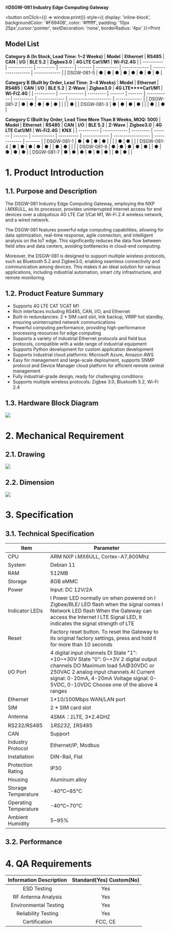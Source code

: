 #**DSGW-081 Industry Edge Computing Gateway**

<div style={{textAlign: 'center'}}>

<button onClick={() => window.print()} style={{ display: 'inline-block', backgroundColor: '#F6940B', color: '#ffffff', padding: '10px 25px',cursor:'pointer', textDecoration: 'none', borderRadius: '4px' }}>Print</button>

</div>

## Model List

**Category A (In Stock, Lead Time: 1~2 Weeks)**
| **Model**  | **Ethernet** | **RS485** | **CAN** | **I/O** | **BLE 5.2** | **Zigbee3.0** | **4G LTE Cat1/M1** | **Wi-Fi2.4G** |
| ---------- | ------------ | --------- | ------- | ------- | ----------- | ------------- | ------------------ | ------------- |
| DSGW-081-5 | ●            | ●         | ●       | ●       | ●           | ●             | ●                  | ●             |

**Category B (Built by Order, Lead Time: 3~4 Weeks)**
| **Model**  | **Ethernet** | **RS485** | **CAN** | **I/O** | **BLE 5.2** | **Z-Wave** | **Zigbee3.0** | **4G LTE****Cat1/M1** | **Wi-Fi2.4G** |
| ---------- | ------------ | --------- | ------- | ------- | ----------- | ---------- | ------------- | --------------------- | ------------- |
| DSGW-081-2 | ●            | ●         | ●       | ●       | ●           |            |               |                       | ●             |
| DSGW-081-3 | ●            | ●         | ●       | ●       |             |            | ●             |                       | ●             |

**Category C (Built by Order, Lead Time More Than 8 Weeks, MOQ: 500)**
| **Model**  | **Ethernet** | **RS485** | **CAN** | **I/O** | **BLE 5.2** | **Z-Wave** | **Zigbee3.0** | **4G LTE Cat1/M1** | **Wi-Fi2.4G** | **KNX** |
| ---------- | ------------ | --------- | ------- | ------- | ----------- | ---------- | ------------- | ------------------ | ------------- | ------- |
| DSGW-081-1 | ●            | ●         | ●       | ●       |             |            |               | ●                  | ●             |         |
| DSGW-081-4 | ●            | ●         | ●       | ●       | ●           |            | ●             | ●                  |               |         |
| DSGW-081-6 | ●            | ●         | ●       | ●       | ●           |            | ●             | ●                  | ●             | ●       |
| DSGW-081-7 | ●            | ●         | ●       | ●       | ●           | ●          |               | ●                  | ●             |         |

# 1. Product Introduction

## 1.1. Purpose and Description
The DSGW-081 Industry Edge Computing Gateway, employing the NXP i.MX6ULL, as its processor, provides uninterrupted internet access for end devices over a ubiquitous 4G LTE Cat 1/Cat M1, Wi-Fi 2.4 wireless network, and a wired network.

The DSGW-081 features powerful edge computing capabilities, allowing for data optimization, real-time response, agile connection, and intelligent analysis on the IoT edge. This significantly reduces the data flow between field sites and data centers, avoiding bottlenecks in cloud-end computing.

Moreover, the DSGW-081 is designed to support multiple wireless protocols, such as Bluetooth 5.2 and Zigbee3.0, enabling seamless connectivity and communication among devices. This makes it an ideal solution for various applications, including industrial automation, smart city infrastructure, and remote monitoring.

## 1.2. Product Feature Summary 
- Supports 4G LTE CAT 1/CAT M1
- Rich interfaces including RS485, CAN, I/O, and Ethernet  
- Built-in redundancies: 2 * SIM card slot, link backup, VRRP hot standby, ensuring uninterrupted network communications
- Powerful computing performance, providing high-performance processing resources for edge computing
- Supports a variety of industrial Ethernet protocols and field bus protocols, compatible with a wide range of industrial equipment
- Supports Python development for custom application development
- Supports industrial cloud platforms: Microsoft Azure, Amazon AWS
- Easy for management and large-scale deployment, supports SNMP protocol and Device Manager cloud platform for efficient remote central management
- Fully industrial-grade design, ready for challenging conditions
- Supports multiple wireless protocols: Zigbee 3.0, Bluetooth 5.2, Wi-Fi 2.4

## 1.3. Hardware Block Diagram
![](https://dusunprj.oss-us-west-1.aliyuncs.com/DSGW-081-Hardware-Block-Diagram.png)

# 2. Mechanical Requirement 

## 2.1. Drawing
![](https://dusunprj.oss-us-west-1.aliyuncs.com/DSGW-081-Drawing.png)

## 2.2. Dimension
![](https://dusunprj.oss-us-west-1.aliyuncs.com/DSGW-081-Dimension.png)

# 3. Specification

## 3.1. Technical Specification
| Item                    |  Parameter                                                                                                    |
|-------------------------|----------------------------------------------------------------------------------------------------------------------------------------------------------------------------------------------------------------------------------------------------------|
| CPU                     | ARM NXP i.MX6ULL, Cortex-A7,800Mhz                                                                                                                                                                                                                       |
| System                  | Debian 11                                                                                                                                                                                                                                                |
| RAM                     | 512MB                                                                                                                                                                                                                                                    |
| Storage                 | 8GB eMMC                                                                                                                                                                                                                                                 |
| Power                   | Input: DC 12V/2A                                                                                                                                                                                                                                         |
| Indicator LEDs          | l  Power LED normally on when powered on l  Zigbee/BLE/ LED flash when the signal comes l  Network LED flash When the Gateway can access the Internet l  LTE Signal LED, It indicates the signal strength of LTE                                         |
| Reset                   | Factory reset button. To reset the Gateway to its original factory settings, press and hold it for more than 10 seconds                                                                                                                                  |
| I/O Port                | 4 digital input channels DI State "1": +10~+30V State "0": 0~+3V 2 digital output channels DO Maximum load 5A@30VDC or 250VAC 2 analog input channels AI Current signal: 0-20mA, 4-20mA Voltage signal: 0-5VDC, 0-10VDC Choose one of the above 4 ranges |
| Ethernet                | 1*10/100Mbps WAN/LAN port                                                                                                                                                                                                                                |
| SIM                     | 2 * SIM card slot                                                                                                                                                                                                                                        |
| Antenna                 | 4*SMA：1*LTE, 3*2.4GHZ                                                                                                                                                                                                                                   |
| RS232/RS485             | 1*RS232, 1*RS485                                                                                                                                                                                                                                         |
| CAN                     | Support                                                                                                                                                                                                                                                  |
| Industry Protocol       | Ethernet/IP, Modbus                                                                                                                                                                                                                                      |
| Installation            | DIN-Rail, Flat                                                                                                                                                                                                                                           |
| Protection Rating       | IP30                                                                                                                                                                                                                                                     |
| Housing                 | Aluminum alloy                                                                                                                                                                                                                                           |
| Storage Temperature     | -40℃~85℃                                                                                                                                                                                                                                                 |
| Operating Temperature   | -40℃~70℃                                                                                                                                                                                                                                                 |
| Ambient Humidity        | 5~95%                                                                                                                                                                                                                                                    |
## 3.2. Performance

# 4. QA Requirements
| Information Description | Standard(Yes) Custom(No) |
|:-----------------------:|:------------------------:|
| ESD Testing             | Yes                      |
| RF Antenna Analysis     | Yes                      |
| Environmental Testing   | Yes                      |
| Reliability Testing     | Yes                      |
| Certification           | FCC, CE                  |
